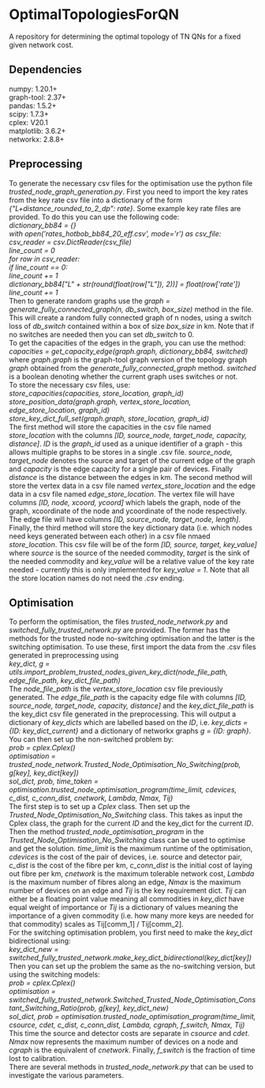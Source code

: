 # OptimalTopologiesForQN
A repository for determining the optimal topology of TN QNs for a fixed given network cost.  
## Dependencies
numpy: 1.20.1+  
graph-tool: 2.37+  
pandas: 1.5.2+  
scipy: 1.7.3+  
cplex: V20.1  
matplotlib: 3.6.2+   
networkx: 2.8.8+  

## Preprocessing

To generate the necessary csv files for the optimisation use the python file *trusted_node_graph_generation.py*. First you need to import the key rates from the key rate csv file into a dictionary of the form *{"L+distance_rounded_to_2_dp": rate}*. Some example key rate files are provided. To do this you can use the following code:  
*dictionary_bb84 = {}  
    with open('rates_hotbob_bb84_20_eff.csv', mode='r') as csv_file:  
        csv_reader = csv.DictReader(csv_file)  
        line_count = 0  
        for row in csv_reader:  
            if line_count == 0:   
                line_count += 1  
            dictionary_bb84["L" + str(round(float(row["L"]), 2))] = float(row['rate'])   
            line_count += 1*   
Then to generate random graphs use the *graph = generate_fully_connected_graph(n, db_switch, box_size)* method in the file. This will create a random fully connected graph of n nodes, using a switch loss of *db_switch* contained within a box of size *box_size* in km. Note that if no switches are needed then you can set *db_switch* to 0.  
To get the capacities of the edges in the graph, you can use the method:  
*capacities = get_capacity_edge(graph.graph, dictionary_bb84, switched)*  
where *graph.graph* is the graph-tool graph version of the topology graph *graph* obtained from the *generate_fully_connected_graph* method. *switched* is a boolean denoting whether the current graph uses switches or not.  
To store the necessary csv files, use:  
*store_capacities(capacities, store_location, graph_id)*  
*store_position_data(graph.graph, vertex_store_location, edge_store_location, graph_id)*  
*store_key_dict_full_set(graph.graph, store_location, graph_id)*  
The first method will store the capacities in the csv file named *store_location* with the columns *[ID, source_node, target_node, capacity, distance]*. *ID* is the *graph_id* used as a unique identifier of a graph - this allows multiple graphs to be stores in a single .csv file. *source_node, target_node* denotes the source and target of the current edge of the graph and *capacity* is the edge capacity for a single pair of devices. Finally *distance* is the distance between the edges in km. The second method will store the vertex data in a csv file named *vertex_store_location* and the edge data in a csv file named *edge_store_location*. The vertex file will have columns *[ID, node, xcoord, ycoord]* which labels the graph, node of the graph, xcoordinate of the node and ycoordinate of the node respectively. The edge file will have columns *[ID, source_node, target_node, length]*. Finally, the third method will store the key dictionary data (i.e. which nodes need keys generated between each other) in a csv file nmaed *store_location*. This csv file will be of the form *[ID, source, target, key_value]* where *source* is the source of the needed commodity, *target* is the sink of the needed commodity and *key_value* will be a relative value of the key rate needed - currently this is only implemented for *key_value = 1*. Note that all the store location names do not need the *.csv* ending.  

## Optimisation  

To perform the optimisation, the files *trusted_node_network.py* and *switched_fully_trusted_network.py* are provided. The former has the methods for the trusted node no-switching optimisation and the latter is the switching optimisation. To use these, first import the data from the .csv files generated in preprocessing using  
*key_dict, g = utils.import_problem_trusted_nodes_given_key_dict(node_file_path,  edge_file_path, key_dict_file_path)*  
The *node_file_path* is the *vertex_store_location* csv file previously generated. The *edge_file_path* is the capacity edge file with columns *[ID, source_node, target_node, capacity, distance]* and the *key_dict_file_path* is the key_dict csv file generated in the preprocessing. This will output a dictionary of *key_dicts* which are labelled based on the *ID*, i.e. *key_dicts = {ID: key_dict_current}* and a dictionary of networkx graphs *g = {ID: graph}*. You can then set up the non-switched problem by:  
*prob = cplex.Cplex()  
optimisation = trusted_node_network.Trusted_Node_Optimisation_No_Switching(prob, g[key], key_dict[key])  
sol_dict, prob, time_taken = optimisation.trusted_node_optimisation_program(time_limit,
                                                                                    cdevices,
                                                                                    c_dist,
                                                                                    c_conn_dist,
                                                                                    cnetwork,
                                                                                    Lambda, Nmax, Tij)*  
The first step is to set up a *Cplex* class. Then set up the *Trusted_Node_Optimisation_No_Switching* class. This takes as input the Cplex class, the graph for the current *ID* and the key_dict for the current *ID*. Then the method *trusted_node_optimisation_program* in the *Trusted_Node_Optimisation_No_Switching* class can be used to optimise and get the solution. *time_limit* is the maximum runtime of the optimisation, *cdevices* is the cost of the pair of devices, i.e. source and detector pair, *c_dist* is the cost of the fibre per km, *c_conn_dist* is the initial cost of laying out fibre per km, *cnetwork* is the maximum tolerable network cost, *Lambda* is the maximum number of fibres along an edge, *Nmax* is the maximum number of devices on an edge and *Tij* is the key requirement dict. *Tij* can either be a floating point value meaning all commodities in *key_dict* have equal weight of importance or *Tij* is a dictionary of values meaning the importance of a given commodity (i.e. how many more keys are needed for that commodity) scales as Tij[comm_1] / Tij[comm_2].  
For the switching optimisation problem, you first need to make the *key_dict* bidirectional using:  
*key_dict_new = switched_fully_trusted_network.make_key_dict_bidirectional(key_dict[key])*  
Then you can set up the problem the same as the no-switching version, but using the switching models:  
*prob = cplex.Cplex()  
optimisation = switched_fully_trusted_network.Switched_Trusted_Node_Optimisation_Constant_Switching_Ratio(prob, g[key], key_dict_new)  
sol_dict, prob = optimisation.trusted_node_optimisation_program(time_limit, csource, cdet,
                                                                    c_dist, c_conn_dist, Lambda, cgraph,
                                                                    f_switch, Nmax, Tij)*  
This time the source and detector costs are separate in  *csource* and *cdet*. *Nmax* now represents the maximum number of devices on a node and *cgraph* is the equivalent of *cnetwork*. Finally, *f_switch* is the fraction of time lost to calibration.  
There are several methods in *trusted_node_network.py* that can be used to investigate the various parameters.
                                    
